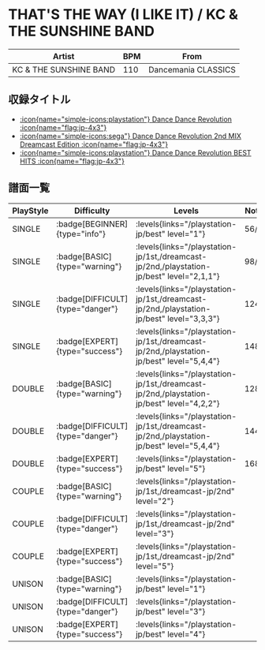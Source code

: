 # THAT'S THE WAY (I LIKE IT) / KC & THE SUNSHINE BAND

|Artist|BPM|From|
|------|---|----|
|KC & THE SUNSHINE BAND|110|Dancemania CLASSICS|

## 収録タイトル

- [:icon{name="simple-icons:playstation"} Dance Dance Revolution :icon{name="flag:jp-4x3"}](/playstation-jp/1st)
- [:icon{name="simple-icons:sega"} Dance Dance Revolution 2nd MIX Dreamcast Edition :icon{name="flag:jp-4x3"}](/dreamcast-jp/2nd)
- [:icon{name="simple-icons:playstation"} Dance Dance Revolution BEST HITS :icon{name="flag:jp-4x3"}](/playstation-jp/best)

## 譜面一覧

|PlayStyle|Difficulty|Levels|Notes|Movie|
|---------|----------|------|-----|-----|
|SINGLE| :badge[BEGINNER]{type="info"}| :levels{links="/playstation-jp/best" level="1"}|56/0||
|SINGLE| :badge[BASIC]{type="warning"}| :levels{links="/playstation-jp/1st,/dreamcast-jp/2nd,/playstation-jp/best" level="2,1,1"}|98/0||
|SINGLE| :badge[DIFFICULT]{type="danger"}| :levels{links="/playstation-jp/1st,/dreamcast-jp/2nd,/playstation-jp/best" level="3,3,3"}|124/0||
|SINGLE| :badge[EXPERT]{type="success"}| :levels{links="/playstation-jp/1st,/dreamcast-jp/2nd,/playstation-jp/best" level="5,4,4"}|148/0||
|DOUBLE| :badge[BASIC]{type="warning"}| :levels{links="/playstation-jp/1st,/dreamcast-jp/2nd,/playstation-jp/best" level="4,2,2"}|128/0||
|DOUBLE| :badge[DIFFICULT]{type="danger"}| :levels{links="/playstation-jp/1st,/dreamcast-jp/2nd,/playstation-jp/best" level="5,4,4"}|144/0||
|DOUBLE| :badge[EXPERT]{type="success"}| :levels{links="/playstation-jp/best" level="5"}|168/0||
|COUPLE| :badge[BASIC]{type="warning"}| :levels{links="/playstation-jp/1st,/dreamcast-jp/2nd" level="2"}|||
|COUPLE| :badge[DIFFICULT]{type="danger"}| :levels{links="/playstation-jp/1st,/dreamcast-jp/2nd" level="3"}|||
|COUPLE| :badge[EXPERT]{type="success"}| :levels{links="/playstation-jp/1st,/dreamcast-jp/2nd" level="5"}|||
|UNISON| :badge[BASIC]{type="warning"}| :levels{links="/playstation-jp/best" level="1"}|||
|UNISON| :badge[DIFFICULT]{type="danger"}| :levels{links="/playstation-jp/best" level="3"}|||
|UNISON| :badge[EXPERT]{type="success"}| :levels{links="/playstation-jp/best" level="4"}|||
